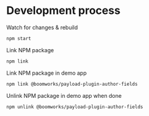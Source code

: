 # Development process

Watch for changes & rebuild

```sh
npm start
```

Link NPM package

```sh
npm link
```

Link NPM package in demo app

```sh
npm link @boomworks/payload-plugin-author-fields
```

Unlink NPM package in demo app when done

```sh
npm unlink @boomworks/payload-plugin-author-fields
```
